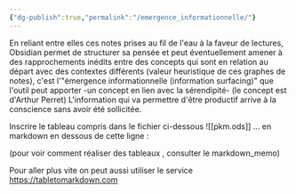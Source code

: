 ```yaml
---
{"dg-publish":true,"permalink":"/emergence_informationnelle/"}
---
```



En reliant entre elles ces notes prises au fil de l'eau à la faveur de lectures, Obsidian permet de structurer sa pensée et peut éventuellement amener à des rapprochements inédits entre des concepts qui sont en relation au départ avec des contextes différents (valeur heuristique de ces graphes de notes), c'est l'"émergence informationnelle (information surfacing)" que l'outil peut apporter -un concept en lien avec la sérendipité- (le concept est d'Arthur Perret)
L'information qui va permettre d'être productif arrive à la conscience sans avoir été sollicitée.

Inscrire le tableau compris dans le fichier ci-dessous ![[pkm.ods]] ... en markdown en dessous de cette ligne : 





(pour voir comment réaliser des tableaux , consulter le markdown_memo)

Pour aller plus vite on peut aussi utiliser le service https://tabletomarkdown.com